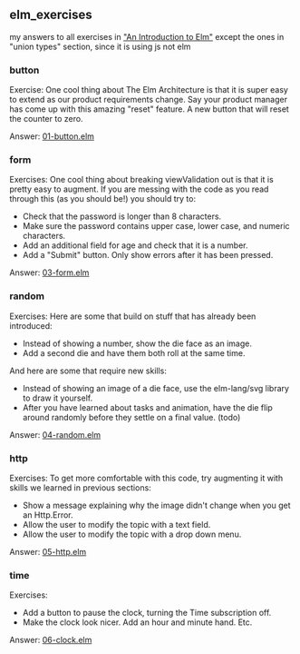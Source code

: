 ## elm_exercises
my answers to all exercises in  ["An Introduction to Elm"](https://guide.elm-lang.org/)
except the ones in "union types" section, since it is using js not elm

### button

Exercise: One cool thing about The Elm Architecture is that it is super easy to extend as our product requirements change. Say your product manager has come up with this amazing "reset" feature. A new button that will reset the counter to zero.

Answer: [01-button.elm](https://github.com/cjen07/elm_exercises/blob/master/01-button.elm)

### form

Exercises: One cool thing about breaking viewValidation out is that it is pretty easy to augment. If you are messing with the code as you read through this (as you should be!) you should try to:

* Check that the password is longer than 8 characters.
* Make sure the password contains upper case, lower case, and numeric characters.
* Add an additional field for age and check that it is a number.
* Add a "Submit" button. Only show errors after it has been pressed.

Answer: [03-form.elm](https://github.com/cjen07/elm_exercises/blob/master/03-form.elm)

### random

Exercises: Here are some that build on stuff that has already been introduced:

* Instead of showing a number, show the die face as an image.
* Add a second die and have them both roll at the same time.

And here are some that require new skills:

* Instead of showing an image of a die face, use the elm-lang/svg library to draw it yourself.
* After you have learned about tasks and animation, have the die flip around randomly before they settle on a final value. (todo)

Answer: [04-random.elm](https://github.com/cjen07/elm_exercises/blob/master/04-random.elm)

### http

Exercises: To get more comfortable with this code, try augmenting it with skills we learned in previous sections:

* Show a message explaining why the image didn't change when you get an Http.Error.
* Allow the user to modify the topic with a text field.
* Allow the user to modify the topic with a drop down menu.

Answer: [05-http.elm](https://github.com/cjen07/elm_exercises/blob/master/05-http.elm)

### time

Exercises:

* Add a button to pause the clock, turning the Time subscription off.
* Make the clock look nicer. Add an hour and minute hand. Etc.

Answer: [06-clock.elm](https://github.com/cjen07/elm_exercises/blob/master/06-clock.elm)

